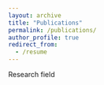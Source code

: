 ```yaml
---
layout: archive
title: "Publications"
permalink: /publications/
author_profile: true
redirect_from:
  - /resume
---
```


Research field
